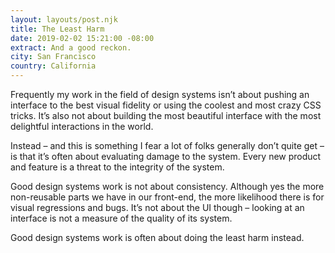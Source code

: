 ```yaml
---
layout: layouts/post.njk
title: The Least Harm
date: 2019-02-02 15:21:00 -08:00
extract: And a good reckon.
city: San Francisco
country: California
---
```


Frequently my work in the field of design systems isn’t about pushing an interface to the best visual fidelity or using the coolest and most crazy CSS tricks. It’s also not about building the most beautiful interface with the most delightful interactions in the world.

Instead – and this is something I fear a lot of folks generally don’t quite get – is that it’s often about evaluating damage to the system. Every new product and feature is a threat to the integrity of the system.

Good design systems work is not about consistency. Although yes the more non-reusable parts we have in our front-end, the more likelihood there is for visual regressions and bugs. It’s not about the UI though – looking at an interface is not a measure of the quality of its system.

Good design systems work is often about doing the least harm instead.
